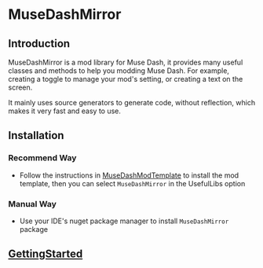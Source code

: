 # MuseDashMirror

## Introduction

MuseDashMirror is a mod library for Muse Dash, it provides many useful classes and methods to help you modding Muse Dash.
For example, creating a toggle to manage your mod's setting, or creating a text on the screen.

It mainly uses source generators to generate code, without reflection, which makes it very fast and easy to use.

## Installation

### Recommend Way

* Follow the instructions in [MuseDashModTemplate](https://github.com/lxymahatma/MuseDash.Mod.Template) to install the mod template, then you can
  select `MuseDashMirror` in the UsefulLibs option

### Manual Way

* Use your IDE's nuget package manager to install `MuseDashMirror` package

## [GettingStarted](./docs/getting-started.md)


